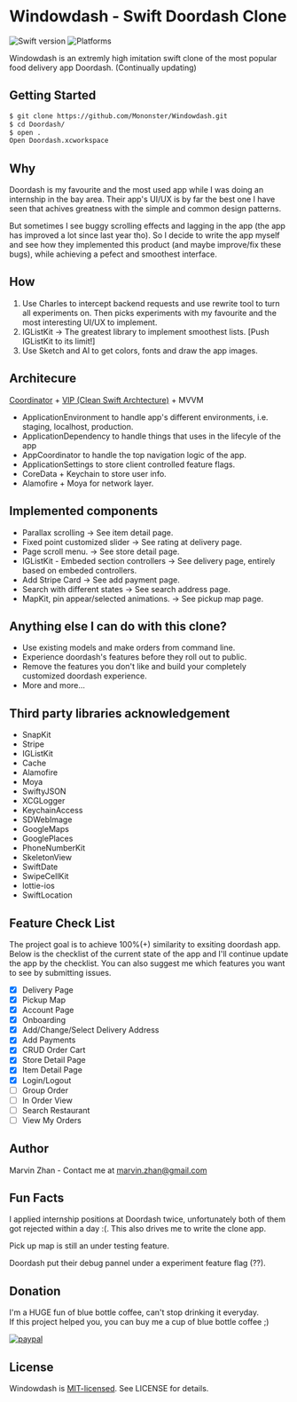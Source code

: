 # Windowdash - Swift Doordash Clone
![Swift version](https://img.shields.io/badge/swift-5.0-orange.svg)
![Platforms](https://img.shields.io/badge/platforms-iOS%20-lightgrey.svg)

Windowdash is an extremly high imitation swift clone of the most popular food delivery app Doordash. (Continually updating)

## Getting Started

```bash
$ git clone https://github.com/Mononster/Windowdash.git
$ cd Doordash/
$ open .
Open Doordash.xcworkspace
```

## Why

Doordash is my favourite and the most used app while I was doing an internship in the bay area. Their app's UI/UX is by far the best one I have seen that achives greatness with the simple and common design patterns.  

But sometimes I see buggy scrolling effects and lagging in the app (the app has improved a lot since last year tho). 
So I decide to write the app myself and see how they implemented this product (and maybe improve/fix these bugs), while achieving a pefect and smoothest interface.  


## How

1. Use Charles to intercept backend requests and use rewrite tool to turn all experiments on. Then picks experiments with my favourite and the most interesting UI/UX to implement.
2. IGListKit -> The greatest library to implement smoothest lists. [Push IGListKit to its limit!]
3. Use Sketch and AI to get colors, fonts and draw the app images. 

## Architecure 

[Coordinator](http://khanlou.com/2015/10/coordinators-redux/) + [VIP (Clean Swift Archtecture)](https://hackernoon.com/introducing-clean-swift-architecture-vip-770a639ad7bf) + MVVM

* ApplicationEnvironment to handle app's different environments, i.e. staging, localhost, production.
* ApplicationDependency to handle things that uses in the lifecyle of the app
* AppCoordinator to handle the top navigation logic of the app.
* ApplicationSettings to store client controlled feature flags.
* CoreData + Keychain to store user info.
* Alamofire + Moya for network layer.

## Implemented components

* Parallax scrolling -> See item detail page.
* Fixed point customized slider -> See rating at delivery page.
* Page scroll menu. -> See store detail page.
* IGListKit - Embeded section controllers -> See delivery page, entirely based on embeded controllers.
* Add Stripe Card -> See add payment page.
* Search with different states -> See search address page.
* MapKit, pin appear/selected animations. -> See pickup map page.

## Anything else I can do with this clone?

* Use existing models and make orders from command line.
* Experience doordash's features before they roll out to public.
* Remove the features you don't like and build your completely customized doordash experience.
* More and more...

## Third party libraries acknowledgement
  * SnapKit
  * Stripe
  * IGListKit
  * Cache
  * Alamofire
  * Moya
  * SwiftyJSON
  * XCGLogger
  * KeychainAccess
  * SDWebImage
  * GoogleMaps
  * GooglePlaces
  * PhoneNumberKit
  * SkeletonView
  * SwiftDate
  * SwipeCellKit
  * lottie-ios
  * SwiftLocation

## Feature Check List
The project goal is to achieve 100%(+) similarity to exsiting doordash app. Below is the checklist of the current state of the app and I'll continue update the app by the checklist. You can also suggest me which features you want to see by submitting issues.

- [x] Delivery Page
- [x] Pickup Map
- [x] Account Page
- [x] Onboarding
- [x] Add/Change/Select Delivery Address
- [x] Add Payments
- [x] CRUD Order Cart 
- [x] Store Detail Page
- [x] Item Detail Page
- [x] Login/Logout
- [ ] Group Order
- [ ] In Order View
- [ ] Search Restaurant
- [ ] View My Orders

## Author

Marvin Zhan - Contact me at <marvin.zhan@gmail.com>  


## Fun Facts

I applied internship positions at Doordash twice,  unfortunately both of them got rejected within a day :(. This also drives me to write the clone app.

Pick up map is still an under testing feature. 

Doordash put their debug pannel under a experiment feature flag (??).

## Donation
I'm a HUGE fun of blue bottle coffee, can't stop drinking it everyday.  
If this project helped you, you can buy me a cup of blue bottle coffee ;) 

[![paypal](https://www.paypalobjects.com/en_US/i/btn/btn_donateCC_LG.gif)](https://www.paypal.com/cgi-bin/webscr?cmd=_donations&business=marvin.zhan%40gmail.com&currency_code=USD&source=url)


## License

Windowdash is [MIT-licensed](https://opensource.org/licenses/MIT). See LICENSE for details.


